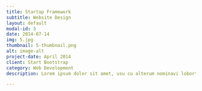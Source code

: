 ```yaml
---
title: Startup Framework
subtitle: Website Design
layout: default
modal-id: 5
date: 2014-07-14
img: 5.jpg
thumbnail: 5-thumbnail.png
alt: image-alt
project-date: April 2014
client: Start Bootstrap
category: Web Development
description: Lorem ipsum dolor sit amet, usu cu alterum nominavi lobortis. At duo novum diceret. Tantas apeirian vix et, usu sanctus postulant inciderint ut, populo diceret necessitatibus in vim. Cu eum dicam feugiat noluisse.

---
```

